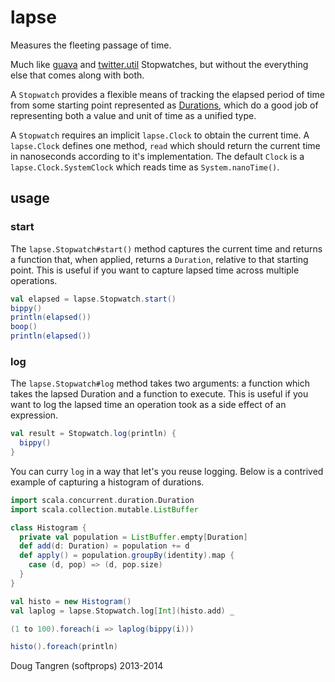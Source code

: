# lapse

Measures the fleeting passage of time.

Much like [guava](http://docs.guava-libraries.googlecode.com/git/javadoc/com/google/common/base/Stopwatch.html) and [twitter.util](https://github.com/twitter/util/blob/master/util-core/src/main/scala/com/twitter/util/Stopwatch.scala) Stopwatches, but without the everything else that comes along with both.

A `Stopwatch` provides a flexible means of tracking the elapsed period of time from some starting point represented as [Durations](http://www.scala-lang.org/api/2.11.0/index.html#scala.concurrent.duration.Duration), which do a good job of representing both a value and unit of time as a unified type. 

A `Stopwatch` requires an implicit `lapse.Clock` to obtain the current time. A `lapse.Clock` defines one method, `read` which should return the current time in nanoseconds according to it's implementation. The default `Clock` is a `lapse.Clock.SystemClock` which reads time as `System.nanoTime()`.

## usage

### start

The `lapse.Stopwatch#start()` method captures the current time and returns a function that, when applied, returns a `Duration`, relative to that starting point. This is useful if you want to capture lapsed time across multiple operations.

```scala
val elapsed = lapse.Stopwatch.start()
bippy()
println(elapsed())
boop()
println(elapsed())
```

### log

The `lapse.Stopwatch#log` method takes two arguments: a function which takes the lapsed Duration and a function to execute. This is useful if you want to log the lapsed time an operation took as a side effect of an expression.

```scala
val result = Stopwatch.log(println) {
  bippy()
}
```

You can curry `log` in a way that let's you reuse logging. Below is a contrived example
of capturing a histogram of durations.

```scala
import scala.concurrent.duration.Duration
import scala.collection.mutable.ListBuffer

class Histogram {
  private val population = ListBuffer.empty[Duration]
  def add(d: Duration) = population += d
  def apply() = population.groupBy(identity).map {
    case (d, pop) => (d, pop.size)
  }
}

val histo = new Histogram()
val laplog = lapse.Stopwatch.log[Int](histo.add) _

(1 to 100).foreach(i => laplog(bippy(i)))

histo().foreach(println)
```

Doug Tangren (softprops) 2013-2014
